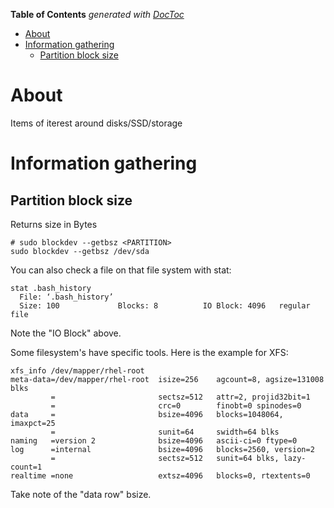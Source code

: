 <!-- START doctoc generated TOC please keep comment here to allow auto update -->
<!-- DON'T EDIT THIS SECTION, INSTEAD RE-RUN doctoc TO UPDATE -->
**Table of Contents**  *generated with [DocToc](https://github.com/thlorenz/doctoc)*

- [About](#about)
- [Information gathering](#information-gathering)
  - [Partition block size](#partition-block-size)

<!-- END doctoc generated TOC please keep comment here to allow auto update -->

# About

Items of iterest around disks/SSD/storage

# Information gathering

## Partition block size

Returns size in Bytes
```
# sudo blockdev --getbsz <PARTITION>
sudo blockdev --getbsz /dev/sda
```

You can also check a file on that file system with stat:
```
stat .bash_history
  File: ‘.bash_history’
  Size: 100             Blocks: 8          IO Block: 4096   regular file
```
Note the "IO Block" above.

Some filesystem's have specific tools. Here is the example for XFS:
```
xfs_info /dev/mapper/rhel-root
meta-data=/dev/mapper/rhel-root  isize=256    agcount=8, agsize=131008 blks
         =                       sectsz=512   attr=2, projid32bit=1
         =                       crc=0        finobt=0 spinodes=0
data     =                       bsize=4096   blocks=1048064, imaxpct=25
         =                       sunit=64     swidth=64 blks
naming   =version 2              bsize=4096   ascii-ci=0 ftype=0
log      =internal               bsize=4096   blocks=2560, version=2
         =                       sectsz=512   sunit=64 blks, lazy-count=1
realtime =none                   extsz=4096   blocks=0, rtextents=0
```
Take note of the "data row" bsize.
